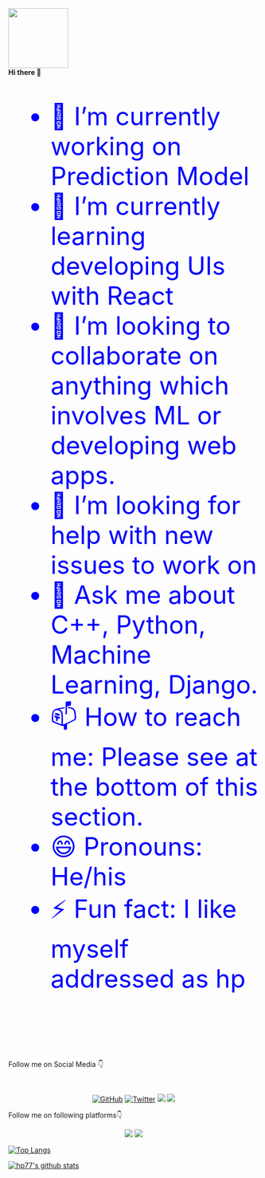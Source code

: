 
<!--
**hp77-creator/hp77-creator** is a ✨ _special_ ✨ repository because its `README.md` (this file) appears on your GitHub profile.

Here are some ideas to get you started:

- 🔭 I’m currently working on ...
- 🌱 I’m currently learning ...
- 👯 I’m looking to collaborate on ...
- 🤔 I’m looking for help with ...
- 💬 Ask me about ...
- 📫 How to reach me: ...
- 😄 Pronouns: ...
- ⚡ Fun fact: ...
-->

<img style="height:auto;" alt="" width="120" height="200" class="avatar avatar-user width-full border bg-white" src="https://github.com/hp77-creator/hp77-creator.github.io/blob/master/profileImg/hp77.jpg">
<br><strong>Hi there 👋</strong>
<div style="font-size:50px;color:blue">
	
- 🔭 I’m currently working on Prediction Model
- 🌱 I’m currently learning developing UIs with React
- 👯 I’m looking to collaborate on anything which involves ML or developing web apps.
- 🤔 I’m looking for help with new issues to work on
- 💬 Ask me about C++, Python, Machine Learning, Django.
- 📫 How to reach me: Please see at the bottom of this section.
- 😄 Pronouns: He/his
- ⚡ Fun fact: I like myself addressed as hp
	</div>
<br>
<br>
<br>
<br>
	<p>Follow me on Social Media 👇</p>
<br>
<p align="center">
	<a href="https://github.com/hp77-creator"><img src="https://img.shields.io/github/followers/hp77-creator?style=social"alt="GitHub"></a>
	<a href="https://twitter.com/tweetsbyhp77"><img src="https://img.shields.io/twitter/follow/tweetsbyhp77?style=social" alt="Twitter"></a>
	<a  herf="https://www.instagram.com/its_hp77"><img src="https://img.shields.io/badge/-its_hp77-blue?style=social&logo=Instagram&"></a>
	<a  herf="https://www.linkedin.com/in/hp77/"><img src="https://img.shields.io/badge/-hp77-blue?style=social&logo=Linkedin&"></a>
</p>
<div align="justify">
<p>Follow me on following platforms👇</p>
<p align="center">
	<a herf="https://www.kaggle.com/himanshuashp77"><img src="https://img.shields.io/badge/hp77-kaggle-blue"></a>
	<a herf="https://github.com/hp77-creator"><img src="https://img.shields.io/github/followers/hp77-creator?style=social"</a>	

</p>
</div>



[![Top Langs](https://github-readme-stats.vercel.app/api/top-langs/?username=hp77-creator&layout=compact&hide=html,css)](https://github.com/anuraghazra/github-readme-stats)



[![hp77's github stats](https://github-readme-stats.vercel.app/api?username=hp77-creator&show_icons=true&theme=onedark)](https://github.com/anuraghazra/github-readme-stats)
